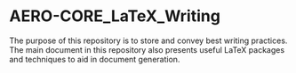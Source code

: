 # AERO-CORE_LaTeX_Writing
 The purpose of this repository is to store and convey best writing practices. The main document in this repository also presents useful LaTeX packages and techniques to aid in document generation. 
